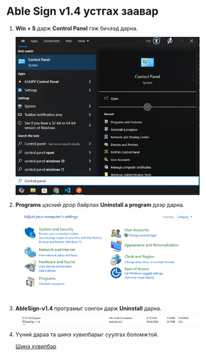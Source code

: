 # Able Sign v1.4 устгах заавар

1. **Win + S** дарж **Control Panel** гэж бичээд дарна.

   ![Process 1](img/able_sign_uninstall1_windows.png)

2. **Programs** цэсний доор байрлах **Uninstall a program** дээр дарна.

   ![Process 2](img/able_sign_uninstall2_windows.png)

3. **AbleSign-v1.4** програмыг сонгон дарж **Uninstall** дарна.

   ![Process 3](img/able_sign_uninstall3_windows.png)

4. Үүний дараа та шинэ хувилбарыг суулгах боломжтой.

   [Шинэ хувилбар](README_windows.md)
